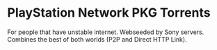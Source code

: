 # PlayStation Network PKG Torrents
For people that have unstable internet.
Webseeded by Sony servers.
Combines the best of both worlds (P2P and Direct HTTP Link).

